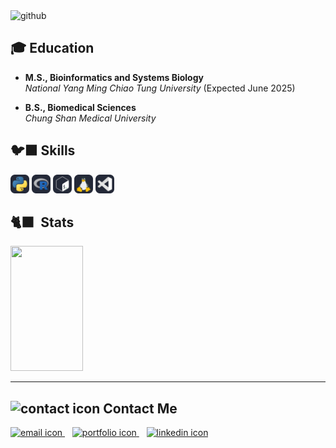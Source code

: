 <img width="1402" alt="github" src="https://github.com/user-attachments/assets/9966a08b-7680-4beb-be10-c40e72c7baa3" />


## 🎓 Education

-  **M.S., Bioinformatics and Systems Biology**  
  *National Yang Ming Chiao Tung University* (Expected June 2025)  

-  **B.S., Biomedical Sciences**  
  *Chung Shan Medical University*  

## 🐦‍⬛ Skills

<img src="https://github.com/tandpfun/skill-icons/blob/main/icons/Python-Dark.svg" width="30px"/>  <img src="https://github.com/tandpfun/skill-icons/blob/main/icons/R-Dark.svg" width="30px"/>  <img src="https://github.com/tandpfun/skill-icons/blob/main/icons/Bash-Dark.svg" width="30px"/>  <img src="https://github.com/tandpfun/skill-icons/blob/main/icons/Linux-Dark.svg" width="30px"/>  <img src="https://github.com/tandpfun/skill-icons/blob/main/icons/VSCode-Dark.svg" width="30px"/>

## 🐈‍⬛ &nbsp;Stats

<p float="left">
  <img src="https://awesome-github-stats.azurewebsites.net/user-stats/Juan-Jeffery?cardType=github&theme=github-dark&preferLogin=false" height="200" width="48%" />
</p>

---

## ![contact icon](https://img.icons8.com/ios-filled/30/000000/contacts.png) Contact Me

<p align="left">
  <a href="mailto:jjj853714@gmail.com" target="_blank">
    <img src="https://img.icons8.com/ios-filled/50/000000/secured-letter.png" alt="email icon" width="30"/>
  </a>
  &nbsp;&nbsp;
  <a href="https://juan-jeffery.github.io" target="_blank">
    <img src="https://img.icons8.com/ios-filled/50/000000/domain.png" alt="portfolio icon" width="30"/>
  </a>
  &nbsp;&nbsp;
  <a href="https://www.linkedin.com/in/juan-jeffery" target="_blank">
    <img src="https://img.icons8.com/ios-filled/50/000000/linkedin.png" alt="linkedin icon" width="30"/>
  </a>
</p>





<!--
**Juan-Jeffery/Juan-Jeffery** is a ✨ _special_ ✨ repository because its `README.md` (this file) appears on your GitHub profile.

Here are some ideas to get you started:

- 🔭 I’m currently working on ...
- 🌱 I’m currently learning ...
- 👯 I’m looking to collaborate on ...
- 🤔 I’m looking for help with ...
- 💬 Ask me about ...
- 📫 How to reach me: ...
- 😄 Pronouns: ...
- ⚡ Fun fact: ...
## :paw_prints: &nbsp;Stats
[![My Awesome Stats](https://awesome-github-stats.azurewebsites.net/user-stats/Juan-Jeffery?cardType=github&theme=github-dark&preferLogin=false)](https://git.io/awesome-stats-card)

<img src="https://user-images.githubusercontent.com/74038190/212284094-e50ceae2-de86-4dd6-9f9c-a3ebcb3ede9e.gif" width="900px">
-->
